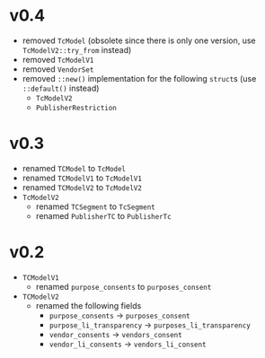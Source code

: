 # v0.4

* removed `TcModel` (obsolete since there is only one version, use `TcModelV2::try_from` instead)
* removed `TcModelV1`
* removed `VendorSet`
* removed `::new()` implementation for the following `struct`s (use `::default()` instead)
    * `TcModelV2`
    * `PublisherRestriction`

# v0.3

* renamed `TCModel` to `TcModel`
* renamed `TCModelV1` to `TcModelV1`
* renamed `TCModelV2` to `TcModelV2`
* `TcModelV2`
    * renamed `TCSegment` to `TcSegment`
    * renamed `PublisherTC` to `PublisherTc`

# v0.2

* `TCModelV1`
    * renamed `purpose_consents` to `purposes_consent`
* `TCModelV2`
    * renamed the following fields
        * `purpose_consents` -> `purposes_consent`
        * `purpose_li_transparency` -> `purposes_li_transparency`
        * `vendor_consents` -> `vendors_consent`
        * `vendor_li_consents` -> `vendors_li_consent`
